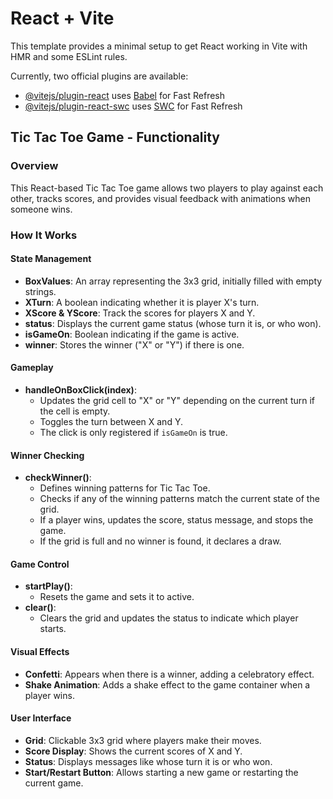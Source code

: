 # React + Vite

This template provides a minimal setup to get React working in Vite with HMR and some ESLint rules.

Currently, two official plugins are available:

- [@vitejs/plugin-react](https://github.com/vitejs/vite-plugin-react/blob/main/packages/plugin-react/README.md) uses [Babel](https://babeljs.io/) for Fast Refresh
- [@vitejs/plugin-react-swc](https://github.com/vitejs/vite-plugin-react-swc) uses [SWC](https://swc.rs/) for Fast Refresh

## Tic Tac Toe Game - Functionality

### Overview
This React-based Tic Tac Toe game allows two players to play against each other, tracks scores, and provides visual feedback with animations when someone wins.

### How It Works

#### State Management
- **BoxValues**: An array representing the 3x3 grid, initially filled with empty strings.
- **XTurn**: A boolean indicating whether it is player X's turn.
- **XScore & YScore**: Track the scores for players X and Y.
- **status**: Displays the current game status (whose turn it is, or who won).
- **isGameOn**: Boolean indicating if the game is active.
- **winner**: Stores the winner ("X" or "Y") if there is one.

#### Gameplay
- **handleOnBoxClick(index)**:
  - Updates the grid cell to "X" or "Y" depending on the current turn if the cell is empty.
  - Toggles the turn between X and Y.
  - The click is only registered if `isGameOn` is true.

#### Winner Checking
- **checkWinner()**:
  - Defines winning patterns for Tic Tac Toe.
  - Checks if any of the winning patterns match the current state of the grid.
  - If a player wins, updates the score, status message, and stops the game.
  - If the grid is full and no winner is found, it declares a draw.

#### Game Control
- **startPlay()**:
  - Resets the game and sets it to active.
- **clear()**:
  - Clears the grid and updates the status to indicate which player starts.

#### Visual Effects
- **Confetti**: Appears when there is a winner, adding a celebratory effect.
- **Shake Animation**: Adds a shake effect to the game container when a player wins.

#### User Interface
- **Grid**: Clickable 3x3 grid where players make their moves.
- **Score Display**: Shows the current scores of X and Y.
- **Status**: Displays messages like whose turn it is or who won.
- **Start/Restart Button**: Allows starting a new game or restarting the current game.
